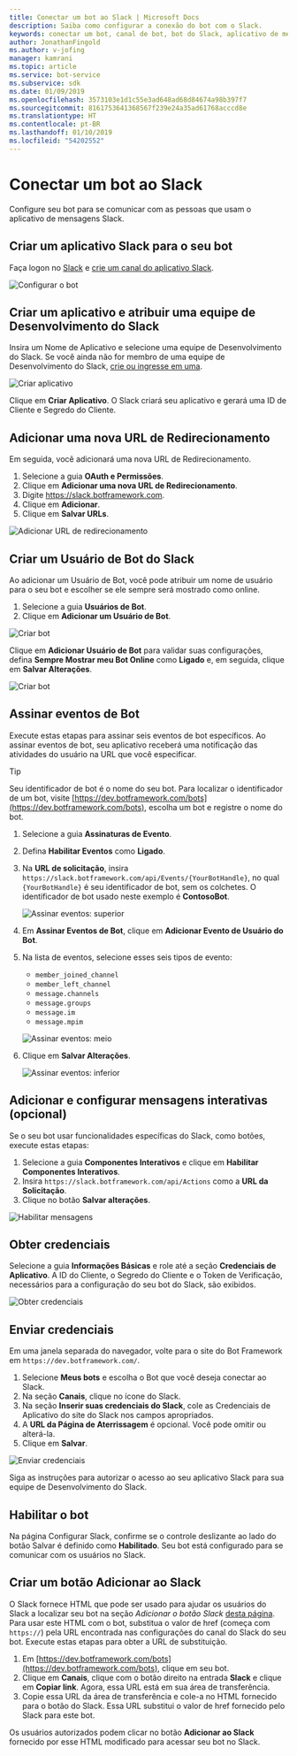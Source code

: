 ```yaml
---
title: Conectar um bot ao Slack | Microsoft Docs
description: Saiba como configurar a conexão do bot com o Slack.
keywords: conectar um bot, canal de bot, bot do Slack, aplicativo de mensagens do Slack
author: JonathanFingold
ms.author: v-jofing
manager: kamrani
ms.topic: article
ms.service: bot-service
ms.subservice: sdk
ms.date: 01/09/2019
ms.openlocfilehash: 3573103e1d1c55e3ad648ad68d84674a98b397f7
ms.sourcegitcommit: 8161753641368567f239e24a35ad61768acccd8e
ms.translationtype: HT
ms.contentlocale: pt-BR
ms.lasthandoff: 01/10/2019
ms.locfileid: "54202552"
---
```

# <a name="connect-a-bot-to-slack"></a>Conectar um bot ao Slack

Configure seu bot para se comunicar com as pessoas que usam o aplicativo de mensagens Slack.

## <a name="create-a-slack-application-for-your-bot"></a>Criar um aplicativo Slack para o seu bot

Faça logon no [Slack](https://slack.com/signin) e [crie um canal do aplicativo Slack](https://api.slack.com/apps).

![Configurar o bot](~/media/channels/slack-NewApp.png)

## <a name="create-an-app-and-assign-a-development-slack-team"></a>Criar um aplicativo e atribuir uma equipe de Desenvolvimento do Slack

Insira um Nome de Aplicativo e selecione uma equipe de Desenvolvimento do Slack. Se você ainda não for membro de uma equipe de Desenvolvimento do Slack, [crie ou ingresse em uma](https://slack.com/).

![Criar aplicativo](~/media/channels/slack-CreateApp.png)

Clique em **Criar Aplicativo**. O Slack criará seu aplicativo e gerará uma ID de Cliente e Segredo do Cliente.

## <a name="add-a-new-redirect-url"></a>Adicionar uma nova URL de Redirecionamento

Em seguida, você adicionará uma nova URL de Redirecionamento.

1. Selecione a guia **OAuth e Permissões**.
2. Clique em **Adicionar uma nova URL de Redirecionamento**.
3. Digite https://slack.botframework.com.
4. Clique em **Adicionar**.
5. Clique em **Salvar URLs**.

![Adicionar URL de redirecionamento](~/media/channels/slack-RedirectURL.png)

## <a name="create-a-slack-bot-user"></a>Criar um Usuário de Bot do Slack

Ao adicionar um Usuário de Bot, você pode atribuir um nome de usuário para o seu bot e escolher se ele sempre será mostrado como online.

1. Selecione a guia **Usuários de Bot**.
2. Clique em **Adicionar um Usuário de Bot**.

![Criar bot](~/media/channels/slack-CreateBot.png)

Clique em **Adicionar Usuário de Bot** para validar suas configurações, defina **Sempre Mostrar meu Bot Online** como **Ligado** e, em seguida, clique em **Salvar Alterações**.

![Criar bot](~/media/channels/slack-CreateApp-AddBotUser.png)

## <a name="subscribe-to-bot-events"></a>Assinar eventos de Bot

Execute estas etapas para assinar seis eventos de bot específicos. Ao assinar eventos de bot, seu aplicativo receberá uma notificação das atividades do usuário na URL que você especificar.

> [!TIP]
> Seu identificador de bot é o nome do seu bot. Para localizar o identificador de um bot, visite [https://dev.botframework.com/bots](https://dev.botframework.com/bots), escolha um bot e registre o nome do bot.

1. Selecione a guia **Assinaturas de Evento**.
2. Defina **Habilitar Eventos** como **Ligado**.
3. Na **URL de solicitação**, insira `https://slack.botframework.com/api/Events/{YourBotHandle}`, no qual `{YourBotHandle}` é seu identificador de bot, sem os colchetes. O identificador de bot usado neste exemplo é **ContosoBot**.

   ![Assinar eventos: superior](~/media/channels/slack-SubscribeEvents-a.png)

4. Em **Assinar Eventos de Bot**, clique em **Adicionar Evento de Usuário do Bot**.
5. Na lista de eventos, selecione esses seis tipos de evento:
    * `member_joined_channel`
    * `member_left_channel`
    * `message.channels`
    * `message.groups`
    * `message.im`
    * `message.mpim`

   ![Assinar eventos: meio](~/media/channels/slack-SubscribeEvents-b.png)

6. Clique em **Salvar Alterações**.

   ![Assinar eventos: inferior](~/media/channels/slack-SubscribeEvents-c.png)

## <a name="add-and-configure-interactive-messages-optional"></a>Adicionar e configurar mensagens interativas (opcional)

Se o seu bot usar funcionalidades específicas do Slack, como botões, execute estas etapas:

1. Selecione a guia **Componentes Interativos** e clique em **Habilitar Componentes Interativos**.
2. Insira `https://slack.botframework.com/api/Actions` como a **URL da Solicitação**.
3. Clique no botão **Salvar alterações**.

![Habilitar mensagens](~/media/channels/slack-MessageURL.png)

## <a name="gather-credentials"></a>Obter credenciais

Selecione a guia **Informações Básicas** e role até a seção **Credenciais de Aplicativo**.
A ID do Cliente, o Segredo do Cliente e o Token de Verificação, necessários para a configuração do seu bot do Slack, são exibidos.

![Obter credenciais](~/media/channels/slack-AppCredentials.png)

## <a name="submit-credentials"></a>Enviar credenciais

Em uma janela separada do navegador, volte para o site do Bot Framework em `https://dev.botframework.com/`.

1. Selecione **Meus bots** e escolha o Bot que você deseja conectar ao Slack.
2. Na seção **Canais**, clique no ícone do Slack.
3. Na seção **Inserir suas credenciais do Slack**, cole as Credenciais de Aplicativo do site do Slack nos campos apropriados.
4. A **URL da Página de Aterrissagem** é opcional. Você pode omitir ou alterá-la.
5. Clique em **Salvar**.

![Enviar credenciais](~/media/channels/slack-SubmitCredentials.png)

Siga as instruções para autorizar o acesso ao seu aplicativo Slack para sua equipe de Desenvolvimento do Slack.

## <a name="enable-the-bot"></a>Habilitar o bot

Na página Configurar Slack, confirme se o controle deslizante ao lado do botão Salvar é definido como **Habilitado**.
Seu bot está configurado para se comunicar com os usuários no Slack.

## <a name="create-an-add-to-slack-button"></a>Criar um botão Adicionar ao Slack

O Slack fornece HTML que pode ser usado para ajudar os usuários do Slack a localizar seu bot na seção *Adicionar o botão Slack* [desta página](https://api.slack.com/docs/slack-button).
Para usar este HTML com o bot, substitua o valor de href (começa com `https://`) pela URL encontrada nas configurações do canal do Slack do seu bot.
Execute estas etapas para obter a URL de substituição.

1. Em [https://dev.botframework.com/bots](https://dev.botframework.com/bots), clique em seu bot.
2. Clique em **Canais**, clique com o botão direito na entrada **Slack** e clique em **Copiar link**. Agora, essa URL está em sua área de transferência.
3. Copie essa URL da área de transferência e cole-a no HTML fornecido para o botão do Slack. Essa URL substitui o valor de href fornecido pelo Slack para este bot.

Os usuários autorizados podem clicar no botão **Adicionar ao Slack** fornecido por esse HTML modificado para acessar seu bot no Slack.
